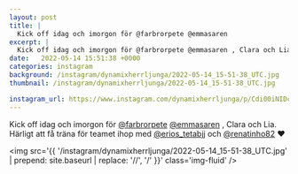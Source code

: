 ```yaml
---
layout: post
title: |
  Kick off idag och imorgon för @farbrorpete @emmasaren 
excerpt: |
  Kick off idag och imorgon för @farbrorpete @emmasaren , Clara och Lia. Härligt att få träna för teamet ihop med @erios_tetabjj och @renatinho82 ❤️
date:   2022-05-14 15:51:38 +0000
categories: instagram
background: /instagram/dynamixherrljunga/2022-05-14_15-51-38_UTC.jpg
thumbnail: /instagram/dynamixherrljunga/2022-05-14_15-51-38_UTC.jpg

instagram_url: https://www.instagram.com/dynamixherrljunga/p/Cdi00iNIDcN
---
```

Kick off idag och imorgon för [@farbrorpete](https://www.instagram.com/farbrorpete/) [@emmasaren](https://www.instagram.com/emmasaren/) , Clara och Lia. Härligt att få träna för teamet ihop med [@erios_tetabjj](https://www.instagram.com/erios_tetabjj/) och [@renatinho82](https://www.instagram.com/renatinho82/) ❤️



<img src='{{ '/instagram/dynamixherrljunga/2022-05-14_15-51-38_UTC.jpg' | prepend: site.baseurl | replace: '//', '/' }}' class='img-fluid' />
